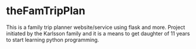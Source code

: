 # theFamTripPlan
This is a family trip planner website/service using flask and more. 
Project initiated by the Karlsson family and it is a means to get daughter of 11 years to start learning python 
programming.
